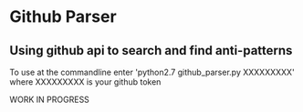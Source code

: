 # Github Parser
## Using github api to search and find anti-patterns
To use at the commandline enter 'python2.7 github_parser.py XXXXXXXXX' where XXXXXXXXX is your github token

WORK IN PROGRESS
